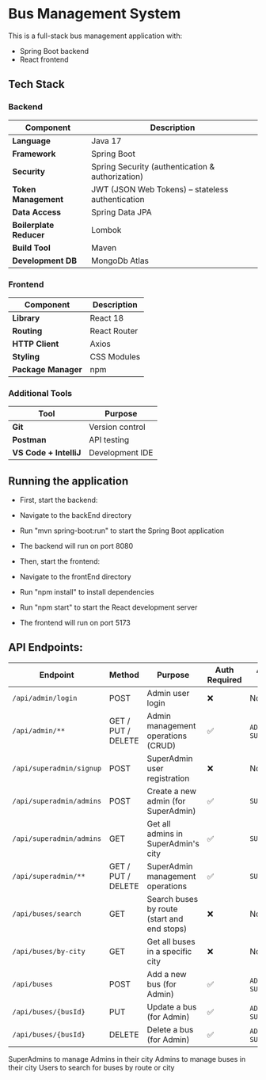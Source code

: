 # Bus Management System

This is a full-stack bus management application with:
- Spring Boot backend
- React frontend
  
## Tech Stack

### Backend
| Component | Description |
|-----------|-------------|
| **Language** | Java 17 |
| **Framework** | Spring Boot|
| **Security** | Spring Security (authentication & authorization) |
| **Token Management** | JWT (JSON Web Tokens) – stateless authentication |
| **Data Access** | Spring Data JPA |
| **Boilerplate Reducer** | Lombok |
| **Build Tool** | Maven |
| **Development DB** | MongoDb Atlas |

### Frontend
| Component | Description |
|-----------|-------------|
| **Library** | React 18 |
| **Routing** | React Router |
| **HTTP Client** | Axios |
| **Styling** | CSS Modules |
| **Package Manager** | npm |

### Additional Tools
| Tool | Purpose |
|------|---------|
| **Git** | Version control |
| **Postman** | API testing |
| **VS Code + IntelliJ** | Development IDE |


## Running the application
- First, start the backend:
- Navigate to the backEnd directory
- Run "mvn spring-boot:run" to start the Spring Boot application
- The backend will run on port 8080
- Then, start the frontend:

- Navigate to the frontEnd directory
- Run "npm install" to install dependencies
- Run "npm start" to start the React development server
- The frontend will run on port 5173
  
## API Endpoints:

| Endpoint | Method | Purpose | Auth Required | Allowed Role(s) |
| --- | --- | --- | --- | --- |
| `/api/admin/login` | POST | Admin user login | ❌ | None |
| `/api/admin/**` | GET / PUT / DELETE | Admin management operations (CRUD) | ✅ | `ADMIN`, `SUPER_ADMIN` |
| `/api/superadmin/signup` | POST | SuperAdmin user registration | ❌ | None |
| `/api/superadmin/admins` | POST | Create a new admin (for SuperAdmin) | ✅ | `SUPER_ADMIN` |
| `/api/superadmin/admins` | GET | Get all admins in SuperAdmin's city | ✅ | `SUPER_ADMIN` |
| `/api/superadmin/**` | GET / PUT / DELETE | SuperAdmin management operations | ✅ | `SUPER_ADMIN` |
| `/api/buses/search` | GET | Search buses by route (start and end stops) | ❌ | None |
| `/api/buses/by-city` | GET | Get all buses in a specific city | ❌ | None |
| `/api/buses` | POST | Add a new bus (for Admin) | ✅ | `ADMIN`, `SUPER_ADMIN` |
| `/api/buses/{busId}` | PUT | Update a bus (for Admin) | ✅ | `ADMIN`, `SUPER_ADMIN` |
| `/api/buses/{busId}` | DELETE | Delete a bus (for Admin) | ✅ | `ADMIN`, `SUPER_ADMIN` |

SuperAdmins to manage Admins in their city
Admins to manage buses in their city
Users to search for buses by route or city
